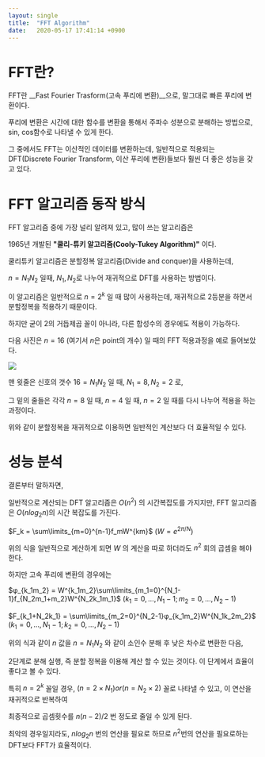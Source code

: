 ```yaml
---
layout: single
title:  "FFT Algorithm"
date:   2020-05-17 17:41:14 +0900
---
```




# FFT란?



 FFT란 __Fast Fourier Trasform(고속 푸리에 변환)__으로, 말그대로 빠른 푸리에 변환이다.

푸리에 변환은 시간에 대한 함수를 변환을 통해서 주파수 성분으로 분해하는 방법으로, sin, cos함수로 나타낼 수 있게 한다.

그 중에서도 FFT는 이산적인 데이터를 변환하는데, 일반적으로 적용되는 DFT(Discrete Fourier Transform, 이산 푸리에 변환)들보다 훨씬 더 좋은 성능을 갖고 있다.





# FFT 알고리즘 동작 방식



FFT 알고리즘 중에 가장 널리 알려져 있고, 많이 쓰는 알고리즘은

1965년 개발된 __"쿨리-튜키 알고리즘(Cooly-Tukey Algorithm)"__ 이다.

쿨리튜키 알고리즘은 분할정복 알고리즘(Divide and conquer)을 사용하는데,

$n=N_1N_2$ 일때, $N_1,N_2$로 나누어 재귀적으로 DFT를 사용하는 방법이다.



이 알고리즘은 일반적으로 $n=2^k$ 일 때 많이 사용하는데, 재귀적으로 2등분을 하면서 분할정복을 적용하기 때문이다.

하지만 굳이 2의 거듭제곱 꼴이 아니라, 다른 합성수의 경우에도 적용이 가능하다.



다음 사진은 $n=16$ (여기서 $n$은 point의 개수) 일 때의 FFT 적용과정을 예로 들어보았다.

![](https://i.stack.imgur.com/KNiJM.png)

맨 윗줄은 신호의 갯수 $16=N_1N_2$ 일 때, $N_1=8,N_2=2$ 로,

그 밑의 줄들은 각각 $n=8$ 일 때, $n=4$ 일 때, $n=2$ 일 때를 다시 나누어 적용을 하는 과정이다.

위와 같이 분할정복을 재귀적으로 이용하면 일반적인 계산보다 더 효율적일 수 있다.



# 성능 분석



결론부터 말하자면,

일반적으로 계산되는 DFT 알고리즘은 $O(n^2)$ 의 시간복잡도를 가지지만, FFT 알고리즘은 $O(n log_2 n)$의 시간 복잡도를 가진다. 



$F_k = \sum\limits_{m=0}^{n-1}f_mW^{km}$       $(W=e^{2π/N})$ 



위의 식을 일반적으로 계산하게 되면 $W$ 의 계산을 따로 하더라도 $n^2$ 회의 곱셈을 해야 한다.

하지만 고속 푸리에 변환의 경우에는



$φ_{k_1m_2} = W^{k_1m_2}\sum\limits_{m_1=0}^{N_1-1}f_{N_2m_1+m_2}W^{N_2k_1m_1}$         $(k_1=0,...,N_1-1 ; m_2=0,...,N_2-1)$

$F_{k_1+N_2k_1} = \sum\limits_{m_2=0}^{N_2-1}φ_{k_1m_2}W^{N_1k_2m_2}$             $(k_1=0,...,N_1-1 ; k_2=0,...,N_2-1)$


위의 식과 같이 $n$ 값을 $n=N_1N_2$ 와 같이 소인수 분해 후 낮은 차수로 변환한 다음,

2단계로 분해 실행, 즉 분할 정복을 이용해 계산 할 수 있는 것이다. 이 단계에서 효율이 좋다고 볼 수 있다.



특히 $n=2^k$ 꼴일 경우, $(n=2×N_1) or  (n=N_2 ×2)$ 꼴로 나타낼 수 있고, 이 연산을 재귀적으로 반복하여

최종적으로 곱셈횟수를 $n(n-2)/2$ 번 정도로 줄일 수 있게 된다.

최악의 경우일지라도, $nlog_2n$ 번의 연산을 필요로 하므로 $n^2$번의 연산을 필요로하는 DFT보다 FFT가 효율적이다.